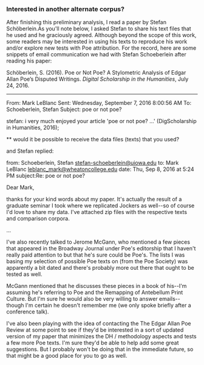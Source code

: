 ### Interested in another alternate corpus?

After finishing this preliminary analysis, I read a paper by Stefan Schöberlein.As you'll note below, I asked Stefan to share his text files that he used and he graciously agreed. Although beyond the scope of this work, some readers may be interested in using his texts to reproduce his work and/or explore new tests with Poe attribution. For the record, here are some snippets of email communication we had with Stefan Schoeberlein after reading his paper:

Schöberlein, S. (2016). Poe or Not Poe? A Stylometric Analysis of Edgar Allan Poe’s Disputed Writings. *Digital Scholarship in the Humanities*, July 24, 2016. 

--------
From: Mark LeBlanc 
Sent: Wednesday, September 7, 2016 8:00:56 AM
To: Schoeberlein, Stefan
Subject: poe or not poe?
 
stefan:
i very much enjoyed your article 'poe or not poe? ...' (DigScholarship in Humanities, 2016);

** would it be possible to receive the data files (texts) that you used?

and Stefan replied:

from:	Schoeberlein, Stefan <stefan-schoeberlein@uiowa.edu> 
to:	Mark LeBlanc <leblanc_mark@wheatoncollege.edu>
date:	Thu, Sep 8, 2016 at 5:24 PM
subject:Re: poe or not poe?

Dear Mark,

thanks for your kind words about my paper. It's actually the result of a graduate seminar I took where we replicated Jockers as well--so of course I'd love to share my data. I've attached zip files with the respective texts and comparison corpora. 

...

I've also recently talked to Jerome McGann, who mentioned a few pieces that appeared in the Broadway Journal under Poe's editorship that I haven't really paid attention to but that he's sure could be Poe's. The lists I was basing my selection of possible Poe texts on (from the Poe Society) was apparently a bit dated and there's probably more out there that ought to be tested as well.

McGann mentioned that he discusses these pieces in a book of his--I'm assuming he's referring to Poe and the Remapping of Antebellum Print Culture. But I'm sure he would also be very willing to answer emails--though I'm certain he doesn't remember me (we only spoke briefly after a conference talk).

I've also been playing with the idea of contacting the The Edgar Allan Poe Review at some point to see if they'd be interested in a sort of updated version of my paper that minimizes the DH / methodology aspects and tests a few more Poe texts. I'm sure they'd be able to help add some great suggestions. But I probably won't be doing that in the immediate future, so that might be a good place for you to go as well.


